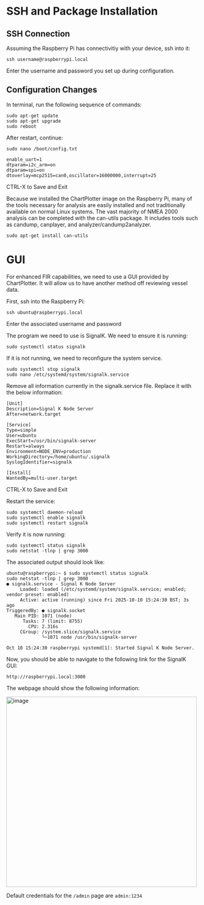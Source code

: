 # SSH and Package Installation
## SSH Connection
Assuming the Raspberry Pi has connectivitiy with your device, ssh into it:
```
ssh username@raspberrypi.local
```
Enter the username and password you set up during configuration.

## Configuration Changes
In terminal, run the following sequence of commands:
```
sudo apt-get update
sudo apt-get upgrade
sudo reboot
```
After restart, continue:
```
sudo nano /boot/config.txt

enable_uart=1
dtparam=i2c_arm=on
dtparam=spi=on
dtoverlay=mcp2515=can0,oscillator=16000000,interrupt=25
```
CTRL-X to Save and Exit

Because we installed the ChartPlotter image on the Raspberry Pi, many of the tools necessary for analysis are easily installed and not traditionally available on normal Linux systems. The vast majority of NMEA 2000 analysis can be completed with the can-utils package. It includes tools such as candump, canplayer, and analyzer/candump2analyzer.
```
sudo apt-get install can-utils
```

# GUI
For enhanced FIR capabilities, we need to use a GUI provided by ChartPlotter. It will allow us to have another method off reviewing vessel data.

First, ssh into the Raspberry Pi:
```
ssh ubuntu@raspberrypi.local
```
Enter the associated username and password

The program we need to use is SignalK. We need to ensure it is running:
```
sudo systemctl status signalk
```
If it is not running, we need to reconfigure the system service.
```
sudo systemctl stop signalk
sudo nano /etc/systemd/system/signalk.service
```
Remove all information currently in the signalk.service file. Replace it with the below information:
```
[Unit]
Description=Signal K Node Server
After=network.target

[Service]
Type=simple
User=ubuntu
ExecStart=/usr/bin/signalk-server
Restart=always
Environment=NODE_ENV=production
WorkingDirectory=/home/ubuntu/.signalk
SyslogIdentifier=signalk

[Install]
WantedBy=multi-user.target
```
CTRL-X to Save and Exit

Restart the service:
```
sudo systemctl daemon-reload
sudo systemctl enable signalk
sudo systemctl restart signalk
```

Verify it is now running:
```
sudo systemctl status signalk
sudo netstat -tlnp | grep 3000
```
The associated output should look like:
```
ubuntu@raspberrypi:~ $ sudo systemctl status signalk
sudo netstat -tlnp | grep 3000
● signalk.service - Signal K Node Server
     Loaded: loaded (/etc/systemd/system/signalk.service; enabled; vendor preset: enabled)
     Active: active (running) since Fri 2025-10-10 15:24:30 BST; 3s ago
TriggeredBy: ● signalk.socket
   Main PID: 1071 (node)
      Tasks: 7 (limit: 8755)
        CPU: 2.316s
     CGroup: /system.slice/signalk.service
             └─1071 node /usr/bin/signalk-server

Oct 10 15:24:30 raspberrypi systemd[1]: Started Signal K Node Server.
```

Now, you should be able to navigate to the following link for the SignalK GUI:
```
http://raspberrypi.local:3000
```

The webpage should show the following information:

<img width="500" alt="image" src="https://github.com/user-attachments/assets/4a9adec1-8460-4c73-90e9-b5fb6725e5f4" />

Default credentials for the ```/admin``` page are ```admin:1234```
